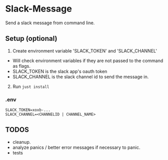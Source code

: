 # Slack-Message
Send a slack message from command line.

## Setup (optional)
1. Create environment variable 'SLACK_TOKEN' and 'SLACK_CHANNEL'
- Will check environment variables if they are not passed to  the command as flags.
- SLACK_TOKEN is the slack app's oauth token
- SLACK_CHANNEL is the slack channel id to send the message in.
2. Run `just install`

### .env
```
SLACK_TOKEN=xoxb-...
SLACK_CHANNEL=<CHANNELID | CHANNEL_NAME>
```

## TODOS
- cleanup.
- analyze panics / better error messages if necessary to panic.
- tests
